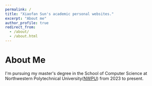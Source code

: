 ```yaml
---
permalink: /
title: "Xiaofan Sun's academic personal websites."
excerpt: "About me"
author_profile: true
redirect_from: 
  - /about/
  - /about.html
---
```


# About Me

I'm pursuing my master's degree in the School of Computer Science at Northwestern Polytechnical University([NWPU](https://www.nwpu.edu.cn/)) from 2023 to present.